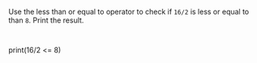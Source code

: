 Use the less than or equal to operator to check if `16/2` is less or equal to than `8`. Print the result.

<Editor lang="python" type="exercise">
<code>

</code>

<solution>
print(16/2 <= 8)
</solution>
</Editor>